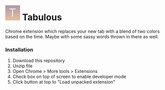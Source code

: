 # ![Alt](icons/icon48.png "tabulous")  Tabulous 

Chrome extension which replaces your new tab with a blend of two colors based on the time. Maybe with some sassy words thrown in there as well.

### Installation
1. Download this repository
2. Unzip file
3. Open Chrome > More tools > Extensions
4. Check box on top of screen to enable developer mode
5. Click button at top to "Load unpacked extension"
